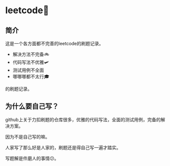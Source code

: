 # leetcode🚀
## 简介
这是一个各方面都不完善的leetcode的刷题记录。

- 解决方法不完备🚲️
- 代码写法不优雅🛩
- 测试用例不全面
- 哪哪哪都不太行🎓

的刷题记录。

## 为什么要自己写？
github上关于力扣刷题的仓库很多，优雅的代码写法，全面的测试用例，完备的解决方案。

因为不是自己写的嘛。

人家写了那么好是人家的，刷题还是得自己写一遍才踏实。

写题解是件磨人的事情😕。
